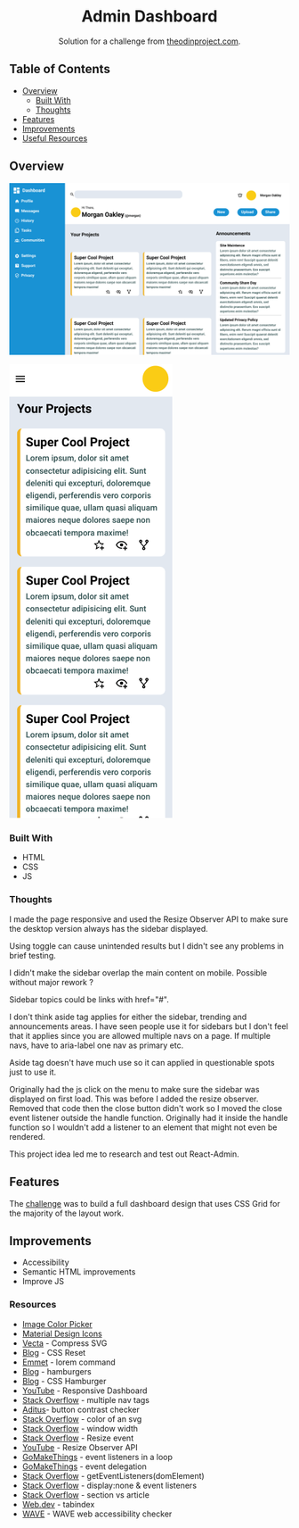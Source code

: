 <h1 align="center">Admin Dashboard</h1>

<div align="center">
   Solution for a challenge from  <a href="https://www.theodinproject.com/paths/full-stack-javascript/courses/intermediate-html-and-css/lessons/admin-dashboard" target="_blank">theodinproject.com</a>.
</div>

## Table of Contents

- [Overview](#overview)
  - [Built With](#built-with)
  - [Thoughts](#thoughts)
- [Features](#features)
- [Improvements](#improvements)
- [Useful Resources](#useful-resources)

## Overview

![](odin-project-admin-dashboard-desktop.png)

![](odin-project-admin-dashboard-mobile.png)

### Built With

- HTML
- CSS
- JS

### Thoughts

I made the page responsive and used the Resize Observer API to make sure the desktop version always has the sidebar displayed.    

Using toggle can cause unintended results but I didn't see any problems in brief testing.  

I didn't make the sidebar overlap the main content on mobile.  Possible without major rework ? 

Sidebar topics could be links with href="#".  

I don't think aside tag applies for either the sidebar, trending and announcements areas.  I have seen people use it for sidebars but I don't feel that it applies since you are allowed multiple navs on a page.  If multiple navs, have to aria-label one nav as primary etc.  

Aside tag doesn't have much use so it can applied in questionable spots just to use it.  

Originally had the js click on the menu to make sure the sidebar was displayed on first load.  This was before I added the resize observer.  
Removed that code then the close button didn't work so I moved the close event listener outside the handle function. 
Originally had it inside the handle function so I wouldn't add a listener to an element that might not even be rendered. 

This project idea led me to research and test out React-Admin.

## Features

The [challenge](https://www.theodinproject.com/paths/full-stack-javascript/courses/intermediate-html-and-css/lessons/admin-dashboard) was to build a full dashboard design that uses CSS Grid for the majority of the layout work.  

## Improvements

- Accessibility
- Semantic HTML improvements
- Improve JS

### Resources

- [Image Color Picker](https://imagecolorpicker.com)
- [Material Design Icons](https://materialdesignicons.com/)
- [Vecta](https://vecta.io/nano) - Compress SVG
- [Blog](https://piccalil.li/blog/a-modern-css-reset/) - CSS Reset
- [Emmet](https://docs.emmet.io/abbreviations/lorem-ipsum/) - lorem command
- [Blog](https://jonsuh.com/hamburgers/) - hamburgers
- [Blog](https://alvarotrigo.com/blog/hamburger-menu-css/) - CSS Hamburger
- [YouTube](https://www.youtube.com/watch?v=l4fLswXHIbU) - Responsive Dashboard
- [Stack Overflow](https://stackoverflow.com/questions/4676388/multiple-nav-tags#:~:text=Yes%2C%20having%20multiple,nav%3E%20using%20aria%2Dlabel%20.&text=You%20can%20read%20more%20about%20using%20Multiple%20Navigation%20Landmarks.) - multiple nav tags
- [Aditus](https://www.aditus.io/button-contrast-checker/)- button contrast checker
- [Stack Overflow](https://stackoverflow.com/questions/22252472/how-to-change-the-color-of-an-svg-element) - color of an svg
- [Stack Overflow](https://stackoverflow.com/questions/3437786/get-the-size-of-the-screen-current-web-page-and-browser-window) - window width
- [Stack Overflow](https://stackoverflow.com/questions/641857/javascript-window-resize-event) - Resize event
- [YouTube](https://www.youtube.com/watch?v=jxcoo5oM_oQ) - Resize Observer API
- [GoMakeThings](https://gomakethings.com/why-you-shouldnt-attach-event-listeners-in-a-for-loop-with-vanilla-javascript/) - event listeners in a loop
- [GoMakeThings](https://gomakethings.com/why-event-delegation-is-a-better-way-to-listen-for-events-in-vanilla-js/) - event delegation
- [Stack Overflow](https://stackoverflow.com/questions/446892/how-to-find-event-listeners-on-a-dom-node-in-javascript-or-in-debugging) - getEventListeners(domElement)
- [Stack Overflow](https://stackoverflow.com/questions/33970943/css-javascript-does-displaynone-remove-any-associated-event-listeners-tem#:~:text=No%2C%20it%20doesn't%20remove,it%20has%20any%20event%20handlers.) - display:none & event listeners
- [Stack Overflow](https://stackoverflow.com/questions/7549561/section-vs-article-html5) - section vs article
- [Web.dev](https://web.dev/control-focus-with-tabindex/) - tabindex
- [WAVE](https://wave.webaim.org/) - WAVE web accessibility checker